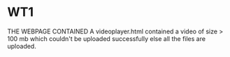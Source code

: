 # WT1
THE WEBPAGE CONTAINED A videoplayer.html contained a video of size > 100 mb which couldn't be uploaded successfully else all the files are uploaded.
